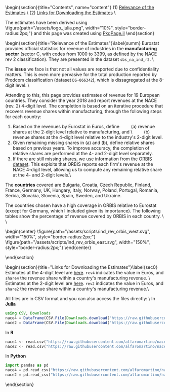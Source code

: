 <!-- =============================
     ABOUT
    ============================== -->
\begin{section}{title="Contents", name="content"}
(1) [Relevance of the Estimates](#summ) \\
(2) [Links for Downloading the Estimates](#sec0) \\

The estimates have been derived using \figure{path="/assets/logo_julia.png", width="10%", style="border-radius:2px;"}
and this page was created using [PkgPage.jl](https://github.com/tlienart/PkgPage.jl)
\end{section}

<!-- ==============================
     SUMMARY
     ============================== -->
\begin{section}{title="Relevance of the Estimates"}\label{summ}
Eurostat provides official statistics for revenue of industries in the **manufacturing sector** (sector C, with codes from 1000 to 3399, as defined by the NACE rev 2 classification). They are presented in the dataset `sbs_na_ind_r2`. \\

The **issue** we face is that not all values are reported due to confidentiality matters. This is even more pervasive for the total production reported by Prodcom classification (dataset `DS-066342`), which is dissagregated at the 8-digit level. \\

Attending to this, this page provides estimates of revenue for 19 European countries. They consider the year 2018 and report revenues at the NACE (rev. 2) 4-digit level. The completion is based on an iterative procedure that recovers revenue shares within manufacturing, through the following steps for each country:
1. Based on the revenues by Eurostat in Euros, define
	&ensp; &ensp; &ensp; (a) revenue shares at the 2-digit level relative to manufacturing, and \\
	&ensp; &ensp; &ensp; (b) revenue shares at the 4-digit level relative to the industry's 2-digit level.
2. Given remaining missing shares in (a) and (b), define relative shares based on previous years. To improve accuracy, the completion of relative shares are performed at the 4- and 2-digit level separately.
1. If there are still missing shares, we use information from the [ORBIS dataset](https://www.bvdinfo.com/en-gb/our-products/data/international/orbis). This exploits that ORBIS reports each firm's revenue at the NACE 4-digit level, allowing us to compute any remaining relative share at the 4- and 2-digit levels.\\

The **countries** covered are Bulgaria, Croatia, Czech Republic, Finland, France, Germany, UK, Hungary, Italy, 
Norway, Poland, Portugal, Romania, Serbia, Slovakia, Slovenia, Spain, Sweden, and Ukraine. 

The countries chosen have a high coverage in ORBIS relative to Eurostat (except for Germany, which I included given its importance). The following tables show the percentage of revenue covered by ORBIS in each country. \\ \\

\begin{center}
\figure{path="/assets/scripts/ind_rev_orbis_west.svg", width="150%", style="border-radius:2px;"}
\figure{path="/assets/scripts/ind_rev_orbis_east.svg", width="150%", style="border-radius:2px;"}
\end{center}



\end{section}


<!-- ==============================
     ESTIMATES
     ============================== -->
\begin{section}{title="Links for Downloading the Estimates"}\label{sec0}
Estimates at the 4-digit level are [here](https://raw.githubusercontent.com/alfaromartino/nace4europe/main/page/_assets/euro_nace4.csv). `rev4` indicates the value in Euros, and `share4` the revenue share within a country's manufacturing revenue. \\
Estimates at the 2-digit level are [here](https://raw.githubusercontent.com/alfaromartino/nace4europe/main/page/_assets/euro_nace2.csv). `rev2` indicates the value in Euros, and `share2` the revenue share within a country's manufacturing revenue.\\

All files are in CSV format and you can also access the files directly: \\
In **Julia** 

```julia
using CSV, Downloads
nace4 = DataFrame(CSV.File(Downloads.download("https://raw.githubusercontent.com/alfaromartino/nace4europe/main/page/_assets/euro_nace4.csv"))) 
nace2 = DataFrame(CSV.File(Downloads.download("https://raw.githubusercontent.com/alfaromartino/nace4europe/main/page/_assets/euro_nace2.csv")))
```

In **R**
```Python
nace4 <- read.csv("https://raw.githubusercontent.com/alfaromartino/nace4europe/main/page/_assets/euro_nace4.csv")
nace2 <- read.csv("https://raw.githubusercontent.com/alfaromartino/nace4europe/main/page/_assets/euro_nace2.csv")
```

In **Python**
```Python
import pandas as pd
nace4 = pd.read_csv("https://raw.githubusercontent.com/alfaromartino/nace4europe/main/page/_assets/euro_nace4.csv")
nace2 = pd.read_csv("https://raw.githubusercontent.com/alfaromartino/nace4europe/main/page/_assets/euro_nace2.csv")
```




\end{section}


